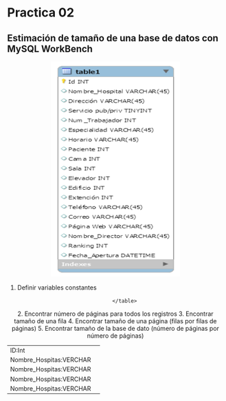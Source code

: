 # Practica 02

## Estimación de tamaño de una base de datos con MySQL WorkBench

<div align="center"><img  alt="rename_screenshot" src="ADB.png" width= "300" height="500"></div>

  1.	Definir variables constantes
   <div align="center">
        <table class="egt">
          <tr>
            <td>ID:Int</td>
            <td></td>
          </tr>
          <tr>
            <td>Nombre_Hospitas:VERCHAR</td>
            <td></td>
          </tr>
            <tr>
            <td>Nombre_Hospitas:VERCHAR</td>
            <td></td>
          </tr>
            <tr>
            <td>Nombre_Hospitas:VERCHAR</td>
            <td></td>
          </tr>
            <tr>
            <td>Nombre_Hospitas:VERCHAR</td>
            <td></td>
          </tr>
          
          
          
          </table>
  </div>
  2.	Encontrar número de páginas para todos los registros
  3.	Encontrar tamaño de una  fila 
  4.	Encontrar tamaño de una página (filas por filas de páginas)
  5.	Encontrar tamaño de la base de dato (número de páginas por número de páginas)





